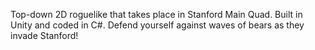 Top-down 2D roguelike that takes place in Stanford Main Quad. Built in Unity and coded in C#. 
Defend yourself against waves of bears as they invade Stanford!
